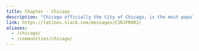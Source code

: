 ```yaml
---
title: Chapter - Chicago
description: "Chicago officially the City of Chicago, is the most populous city in Illinois, as well as the third most populous city in the United States. "
link: https://latinos.slack.com/messages/C1RJFR8RJ/
aliases:
  - /chicago/
  - /communities/chicago/
---
```

